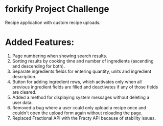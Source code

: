 # forkify Project Challenge

Recipe application with custom recipe uploads.

# Added Features:

1. Page numbering when showing search results.
2. Sorting results by cooking time and number of ingredients (ascending and descending for both).
3. Separate ingredients fields for entering quantity, units and ingredient description.
4. Button for adding ingredient rows, which activates only when all previous ingredient fields are filled and deactivates if any of those fields are cleared.
5. Added a method for displaying system messages without deleting a user data.
6. Removed a bug where a user could only upload a recipe once and couldn't open the upload form again without reloading the page.
7. Replaced Fractional API with the Fracty API because of stability issues.
